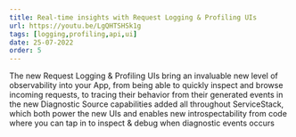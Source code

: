 ```yaml
---
title: Real-time insights with Request Logging & Profiling UIs
url: https://youtu.be/LgQHTSHSk1g
tags: [logging,profiling,api,ui]
date: 25-07-2022
order: 5
---
```


The new Request Logging & Profiling UIs bring an invaluable new level of observability into your App, 
from being able to quickly inspect and browse incoming requests, to tracing their behavior from their generated events 
in the new Diagnostic Source capabilities added all throughout ServiceStack, which both power the new UIs and 
enables new introspectability from code where you can tap in to inspect & debug when diagnostic events occurs